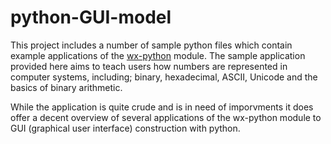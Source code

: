 # python-GUI-model

This project includes a number of sample python files which contain example applications of the [wx-python](https://wxpython.org/pages/overview/index.html) module. The sample application provided here aims to teach users how numbers are represented in computer systems, including; binary, hexadecimal, ASCII, Unicode and the basics of binary arithmetic. 

While the application is quite crude and is in need of imporvments it does offer a decent overview of several applications of the wx-python module to GUI (graphical user interface) construction with python.
